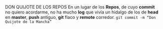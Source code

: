 ﻿﻿DON QUIJOTE DE LOS REPOS ﻿En un lugar de los **Repos**, de cuyo **commit** no quiero acordarme, no ha mucho **log** que vivía un hidalgo de los de **head** en **master**, **push** antiguo, **git** flaco y **remote** corredor. `git commit -m “Don Quijote de la Mancha”`